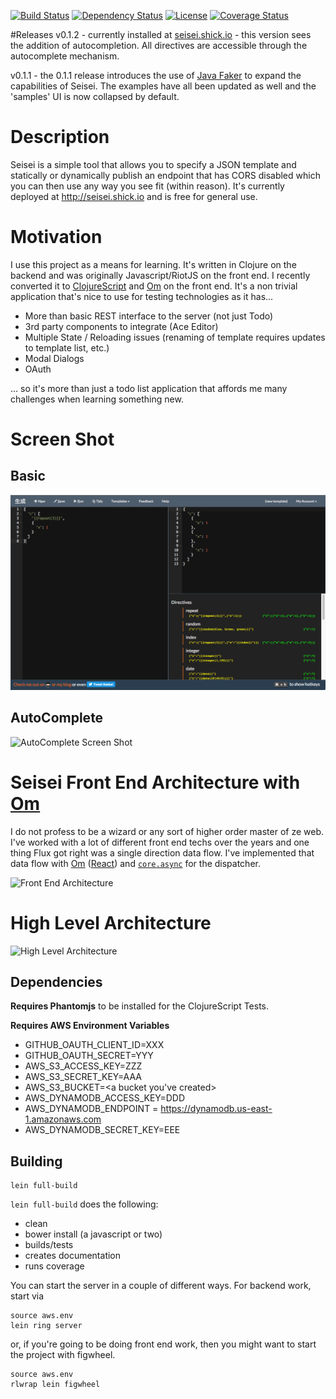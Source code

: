 [![Build Status](https://travis-ci.org/trevershick/seisei.svg?branch=master)](https://travis-ci.org/trevershick/seisei)
[![Dependency Status](https://www.versioneye.com/user/projects/5837af84e7cea00045b892d1/badge.svg?style=flat-square)](https://www.versioneye.com/user/projects/5837af84e7cea00045b892d1)
[![License](http://img.shields.io/:license-mit-brightgreen.svg)](http://www.apache.org/licenses/LICENSE-2.0.html)
[![Coverage Status](https://coveralls.io/repos/github/trevershick/ldap-test-utils/badge.svg?branch=master)](https://coveralls.io/github/trevershick/seisei?branch=master)

#Releases
v0.1.2 - currently installed at [seisei.shick.io](seisei.shick.io) - this version sees the addition of autocompletion.
All directives are accessible through the autocomplete mechanism.

v0.1.1 - the 0.1.1 release introduces the use of [Java Faker](https://github.com/DiUS/java-faker) to expand the capabilities of Seisei.  The examples have all been updated as well and the 'samples' UI is now collapsed by default.

# Description
Seisei is a simple tool that allows you to specify a JSON template and statically or dynamically publish an endpoint that has CORS disabled which you can then use any way you see fit (within reason).  It's currently deployed at http://seisei.shick.io and is free for general use.


# Motivation
I use this project as a means for learning.  It's written in Clojure on the backend and was originally Javascript/RiotJS on the front end.  I recently converted it to [ClojureScript](https://github.com/clojure/clojurescript) and [Om](https://github.com/omcljs/om) on the front end.  It's a non trivial application that's nice to use for testing technologies as it has...
* More than basic REST interface to the server (not just Todo)
* 3rd party components to integrate (Ace Editor)
* Multiple State / Reloading issues (renaming of template requires updates to template list, etc.)
* Modal Dialogs
* OAuth

... so it's more than just a todo list application that affords me many challenges when learning something new.

# Screen Shot
## Basic
![Screen Shot](ss.png)

## AutoComplete
![AutoComplete Screen Shot](https://trevershick.github.io/images/autocomplete.png)

# Seisei Front End Architecture with [Om](https://github.com/omcljs/om)

I do not profess to be a wizard or any sort of higher order master of ze web.  I've worked with a lot of different front end techs over the years and one thing Flux got right was a single direction data flow.  I've implemented that data flow with [Om](https://github.com/omcljs/om) ([React](https://facebook.github.io/react/)) and [```core.async```](https://github.com/clojure/core.async) for the dispatcher.

![Front End Architecture](http://www.gliffy.com/go/publish/image/9498269/L.png)

# High Level Architecture

![High Level Architecture](http://www.gliffy.com/go/publish/image/9536687/L.png)

## Dependencies
**Requires Phantomjs** to be installed for the ClojureScript Tests.

**Requires AWS Environment Variables**

* GITHUB_OAUTH_CLIENT_ID=XXX
* GITHUB_OAUTH_SECRET=YYY
* AWS_S3_ACCESS_KEY=ZZZ
* AWS_S3_SECRET_KEY=AAA
* AWS_S3_BUCKET=<a bucket you've created>
* AWS_DYNAMODB_ACCESS_KEY=DDD
* AWS_DYNAMODB_ENDPOINT = https://dynamodb.us-east-1.amazonaws.com
* AWS_DYNAMODB_SECRET_KEY=EEE

## Building
```
lein full-build
```

```lein full-build``` does the following:
* clean
* bower install (a javascript or two)
* builds/tests
* creates documentation
* runs coverage

You can start the server in a couple of different ways.  For backend work, start via

```
source aws.env
lein ring server
```
or, if you're going to be doing front end work, then you might want to start the project with figwheel.

```
source aws.env
rlwrap lein figwheel
```
